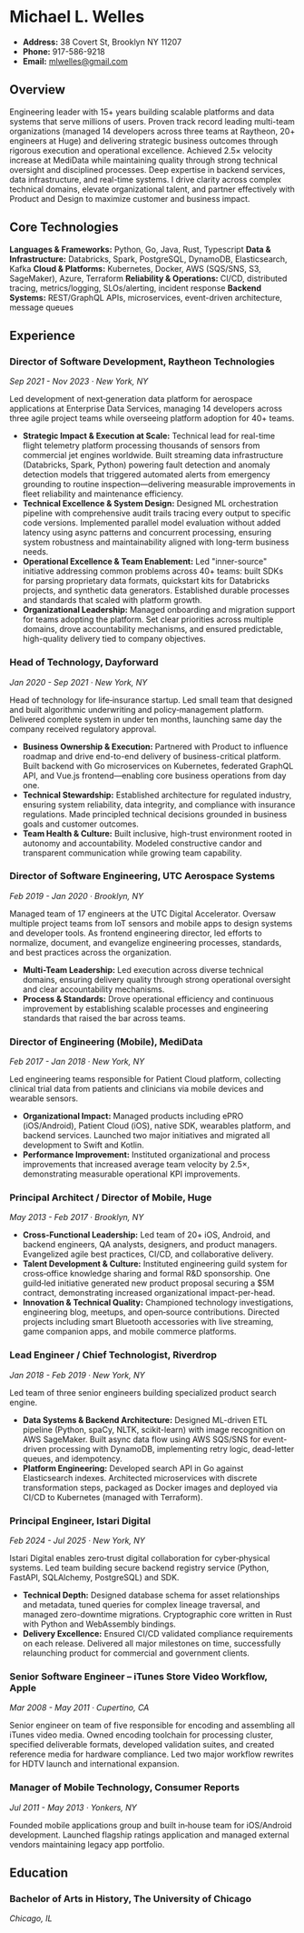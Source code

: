 # Michael L. Welles
- **Address:** 38 Covert St, Brooklyn NY 11207
- **Phone:** 917-586-9218
- **Email:** mlwelles@gmail.com

## Overview

Engineering leader with 15+ years building scalable platforms and data systems that serve millions of users. Proven track record leading multi-team organizations (managed 14 developers across three teams at Raytheon, 20+ engineers at Huge) and delivering strategic business outcomes through rigorous execution and operational excellence. Achieved 2.5× velocity increase at MediData while maintaining quality through strong technical oversight and disciplined processes. Deep expertise in backend services, data infrastructure, and real-time systems. I drive clarity across complex technical domains, elevate organizational talent, and partner effectively with Product and Design to maximize customer and business impact.

## Core Technologies

**Languages & Frameworks:** Python, Go, Java, Rust, Typescript
**Data & Infrastructure:** Databricks, Spark, PostgreSQL, DynamoDB, Elasticsearch, Kafka
**Cloud & Platforms:** Kubernetes, Docker, AWS (SQS/SNS, S3, SageMaker), Azure, Terraform
**Reliability & Operations:** CI/CD, distributed tracing, metrics/logging, SLOs/alerting, incident response
**Backend Systems:** REST/GraphQL APIs, microservices, event-driven architecture, message queues

## Experience

### Director of Software Development, Raytheon Technologies
*Sep 2021 - Nov 2023 · New York, NY*

Led development of next‑generation data platform for aerospace applications at Enterprise Data Services, managing 14 developers across three agile project teams while overseeing platform adoption for 40+ teams.

- **Strategic Impact & Execution at Scale:** Technical lead for real-time flight telemetry platform processing thousands of sensors from commercial jet engines worldwide. Built streaming data infrastructure (Databricks, Spark, Python) powering fault detection and anomaly detection models that triggered automated alerts from emergency grounding to routine inspection—delivering measurable improvements in fleet reliability and maintenance efficiency.
- **Technical Excellence & System Design:** Designed ML orchestration pipeline with comprehensive audit trails tracing every output to specific code versions. Implemented parallel model evaluation without added latency using async patterns and concurrent processing, ensuring system robustness and maintainability aligned with long-term business needs.
- **Operational Excellence & Team Enablement:** Led "inner-source" initiative addressing common problems across 40+ teams: built SDKs for parsing proprietary data formats, quickstart kits for Databricks projects, and synthetic data generators. Established durable processes and standards that scaled with platform growth.
- **Organizational Leadership:** Managed onboarding and migration support for teams adopting the platform. Set clear priorities across multiple domains, drove accountability mechanisms, and ensured predictable, high-quality delivery tied to company objectives.

### Head of Technology, Dayforward
*Jan 2020 - Sep 2021 · New York, NY*

Head of technology for life‑insurance startup. Led small team that designed and built algorithmic underwriting and policy‑management platform. Delivered complete system in under ten months, launching same day the company received regulatory approval.

- **Business Ownership & Execution:** Partnered with Product to influence roadmap and drive end-to-end delivery of business-critical platform. Built backend with Go microservices on Kubernetes, federated GraphQL API, and Vue.js frontend—enabling core business operations from day one.
- **Technical Stewardship:** Established architecture for regulated industry, ensuring system reliability, data integrity, and compliance with insurance regulations. Made principled technical decisions grounded in business goals and customer outcomes.
- **Team Health & Culture:** Built inclusive, high-trust environment rooted in autonomy and accountability. Modeled constructive candor and transparent communication while growing team capability.

### Director of Software Engineering, UTC Aerospace Systems
*Feb 2019 - Jan 2020 · Brooklyn, NY*

Managed team of 17 engineers at the UTC Digital Accelerator. Oversaw multiple project teams from IoT sensors and mobile apps to design systems and developer tools. As frontend engineering director, led efforts to normalize, document, and evangelize engineering processes, standards, and best practices across the organization.

- **Multi-Team Leadership:** Led execution across diverse technical domains, ensuring delivery quality through strong operational oversight and clear accountability mechanisms.
- **Process & Standards:** Drove operational efficiency and continuous improvement by establishing scalable processes and engineering standards that raised the bar across teams.

### Director of Engineering (Mobile), MediData
*Feb 2017 - Jan 2018 · New York, NY*

Led engineering teams responsible for Patient Cloud platform, collecting clinical trial data from patients and clinicians via mobile devices and wearable sensors.

- **Organizational Impact:** Managed products including ePRO (iOS/Android), Patient Cloud (iOS), native SDK, wearables platform, and backend services. Launched two major initiatives and migrated all development to Swift and Kotlin.
- **Performance Improvement:** Instituted organizational and process improvements that increased average team velocity by 2.5×, demonstrating measurable operational KPI improvements.

### Principal Architect / Director of Mobile, Huge
*May 2013 - Feb 2017 · Brooklyn, NY*

- **Cross-Functional Leadership:** Led team of 20+ iOS, Android, and backend engineers, QA analysts, designers, and product managers. Evangelized agile best practices, CI/CD, and collaborative delivery.
- **Talent Development & Culture:** Instituted engineering guild system for cross‑office knowledge sharing and formal R&D sponsorship. One guild‑led initiative generated new product proposal securing a $5M contract, demonstrating increased organizational impact-per-head.
- **Innovation & Technical Quality:** Championed technology investigations, engineering blog, meetups, and open‑source contributions. Directed projects including smart Bluetooth accessories with live streaming, game companion apps, and mobile commerce platforms.

### Lead Engineer / Chief Technologist, Riverdrop
*Jan 2018 - Feb 2019 · New York, NY*

Led team of three senior engineers building specialized product search engine.

- **Data Systems & Backend Architecture:** Designed ML-driven ETL pipeline (Python, spaCy, NLTK, scikit-learn) with image recognition on AWS SageMaker. Built async data flow using AWS SQS/SNS for event-driven processing with DynamoDB, implementing retry logic, dead-letter queues, and idempotency.
- **Platform Engineering:** Developed search API in Go against Elasticsearch indexes. Architected microservices with discrete transformation steps, packaged as Docker images and deployed via CI/CD to Kubernetes (managed with Terraform).

### Principal Engineer, Istari Digital
*Feb 2024 - Jul 2025 · New York, NY*

Istari Digital enables zero‑trust digital collaboration for cyber‑physical systems. Led team building secure backend registry service (Python, FastAPI, SQLAlchemy, PostgreSQL) and SDK.

- **Technical Depth:** Designed database schema for asset relationships and metadata, tuned queries for complex lineage traversal, and managed zero-downtime migrations. Cryptographic core written in Rust with Python and WebAssembly bindings.
- **Delivery Excellence:** Ensured CI/CD validated compliance requirements on each release. Delivered all major milestones on time, successfully relaunching product for commercial and government clients.

### Senior Software Engineer – iTunes Store Video Workflow, Apple
*Mar 2008 - May 2011 · Cupertino, CA*

Senior engineer on team of five responsible for encoding and assembling all iTunes video media. Owned encoding toolchain for processing cluster, specified deliverable formats, developed validation suites, and created reference media for hardware compliance. Led two major workflow rewrites for HDTV launch and international expansion.

### Manager of Mobile Technology, Consumer Reports
*Jul 2011 - May 2013 · Yonkers, NY*

Founded mobile applications group and built in‑house team for iOS/Android development. Launched flagship ratings application and managed external vendors maintaining legacy app portfolio.

## Education

### Bachelor of Arts in History, The University of Chicago
*Chicago, IL*
